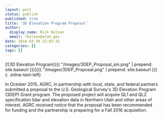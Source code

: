 ```yaml
---
layout: post
status: publish
published: true
title: '3D Elevation Program Proposal'
author:
  display_name: Rick Kelson
  email: rkelson@utah.gov
date: 2016-03-30 22:03:31
categories: []
tags: []
---
```


[![3D Elevation Program]({{ "/images/3DEP_Proposal_sm.png" | prepend: site.baseurl }})]({{ "/images/3DEP_Proposal.png" | prepend: site.baseurl }})
{: .inline-text-left}

In October 2015, AGRC, in partnership with local, state, and federal partners submitted a proposal to the U.S. Geological Survey's 3D Elevation Program (3DEP) Grant program. The proposed project will acquire QL1 and QL2 specification lidar and elevation data in Northern Utah and other areas of interest. AGRC received notice that the proposal has been recommended for funding and the partnership is preparing for a Fall 2016 acquisition.
